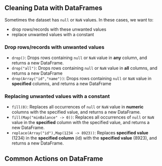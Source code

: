 ## Cleaning Data with DataFrames

Sometimes the dataset has `null` or `NaN` values. In these cases, we want to:

* drop rows/records with these unwanted values
* replace unwanted values with a constant

### Drop rows/records with unwanted values 

* `drop()`: Drops rows containing `null` or `NaN` value in **any** column, and returns a new DataFrame.
* `drop("all")`: Drops rows containing `null` or `NaN` value in **all** columns, and returns a new DataFrame
* `drop(Array("id","name"))`: Drops rows containing `null` or `NaN` value in **specified** columns, and returns a new DataFrame

### Replacing unwanted values with a constant

* `fill(0)`: Replaces all occurrences of `null` or `NaN` value in **numeric** columns with the specified value, and returns a new DataFrame.
* `fill(Map("minBalance" -> 0))`: Replaces all occurrences of `null` or `NaN` value in the **specified** column with the specified value, and returns a new DataFrame.
* `replace(Array("id"),Map(1234 -> 8923))`: Replaces **specified value** (1234) in the **specified column** (id) with the **specified value** (8923), and returns a new DataFrame.

## Common Actions on DataFrame


